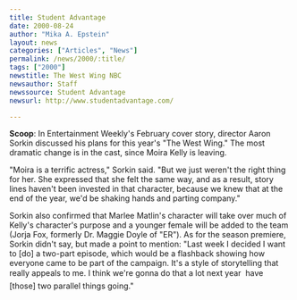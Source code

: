 ```yaml
---
title: Student Advantage
date: 2000-08-24
author: "Mika A. Epstein"
layout: news
categories: ["Articles", "News"]
permalink: /news/2000/:title/
tags: ["2000"]
newstitle: The West Wing NBC
newsauthor: Staff
newssource: Student Advantage
newsurl: http://www.studentadvantage.com/

---
```


**Scoop**: In Entertainment Weekly's February cover story, director Aaron Sorkin discussed his plans for this year's "The West Wing." The most dramatic change is in the cast, since Moira Kelly is leaving.

"Moira is a terrific actress," Sorkin said. "But we just weren't the right thing for her. She expressed that she felt the same way, and as a result, story lines haven't been invested in that character, because we knew that at the end of the year, we'd be shaking hands and parting company."

Sorkin also confirmed that Marlee Matlin's character will take over much of Kelly's character's purpose and a younger female will be added to the team (Jorja Fox, formerly Dr. Maggie Doyle of "ER"). As for the season premiere, Sorkin didn't say, but made a point to mention: "Last week I decided I want to [do] a two-part episode, which would be a flashback showing how everyone came to be part of the campaign. It's a style of storytelling that really appeals to me. I think we're gonna do that a lot next year  have [those] two parallel things going."
